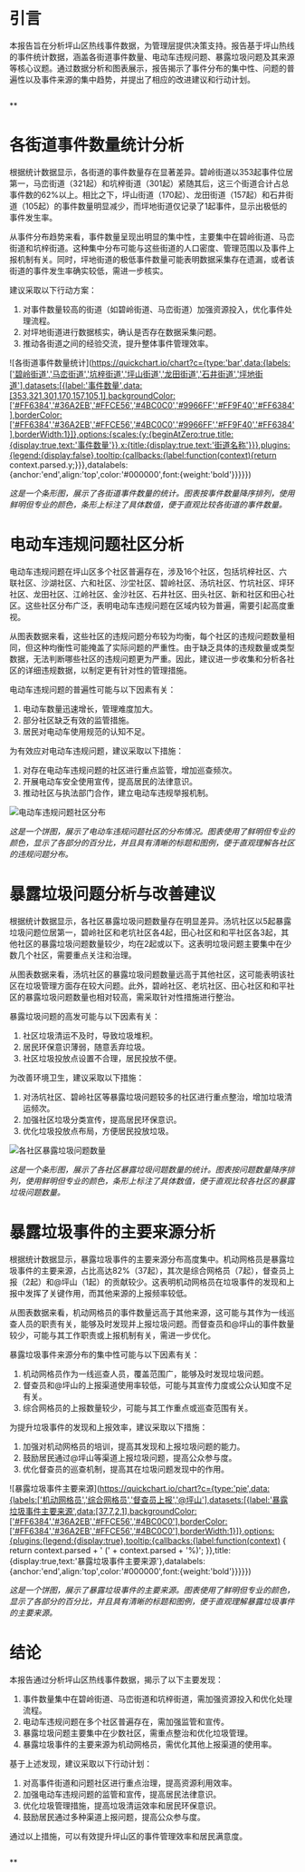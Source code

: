 # 引言

本报告旨在分析坪山区热线事件数据，为管理层提供决策支持。报告基于坪山热线的事件统计数据，涵盖各街道事件数量、电动车违规问题、暴露垃圾问题及其来源等核心议题。通过数据分析和图表展示，报告揭示了事件分布的集中性、问题的普遍性以及事件来源的集中趋势，并提出了相应的改进建议和行动计划。

![]()

**

# 各街道事件数量统计分析

根据统计数据显示，各街道的事件数量存在显著差异。碧岭街道以353起事件位居第一，马峦街道（321起）和坑梓街道（301起）紧随其后，这三个街道合计占总事件数的62%以上。相比之下，坪山街道（170起）、龙田街道（157起）和石井街道（105起）的事件数量明显减少，而坪地街道仅记录了1起事件，显示出极低的事件发生率。

从事件分布趋势来看，事件数量呈现出明显的集中性，主要集中在碧岭街道、马峦街道和坑梓街道。这种集中分布可能与这些街道的人口密度、管理范围以及事件上报机制有关。同时，坪地街道的极低事件数量可能表明数据采集存在遗漏，或者该街道的事件发生率确实较低，需进一步核实。

建议采取以下行动方案：
1. 对事件数量较高的街道（如碧岭街道、马峦街道）加强资源投入，优化事件处理流程。
2. 对坪地街道进行数据核实，确认是否存在数据采集问题。
3. 推动各街道之间的经验交流，提升整体事件管理效率。

![各街道事件数量统计](https://quickchart.io/chart?c={type:'bar',data:{labels:['碧岭街道','马峦街道','坑梓街道','坪山街道','龙田街道','石井街道','坪地街道'],datasets:[{label:'事件数量',data:[353,321,301,170,157,105,1],backgroundColor:['#FF6384','#36A2EB','#FFCE56','#4BC0C0','#9966FF','#FF9F40','#FF6384'],borderColor:['#FF6384','#36A2EB','#FFCE56','#4BC0C0','#9966FF','#FF9F40','#FF6384'],borderWidth:1}]},options:{scales:{y:{beginAtZero:true,title:{display:true,text:'事件数量'}},x:{title:{display:true,text:'街道名称'}}},plugins:{legend:{display:false},tooltip:{callbacks:{label:function(context){return context.parsed.y;}}},datalabels:{anchor:'end',align:'top',color:'#000000',font:{weight:'bold'}}}}})

*这是一个条形图，展示了各街道事件数量的统计。图表按事件数量降序排列，使用鲜明但专业的颜色，条形上标注了具体数值，便于直观比较各街道的事件数量。*

# 电动车违规问题社区分析

电动车违规问题在坪山区多个社区普遍存在，涉及16个社区，包括坑梓社区、六联社区、沙湖社区、六和社区、沙坣社区、碧岭社区、汤坑社区、竹坑社区、坪环社区、龙田社区、江岭社区、金沙社区、石井社区、田头社区、新和社区和田心社区。这些社区分布广泛，表明电动车违规问题在区域内较为普遍，需要引起高度重视。

从图表数据来看，这些社区的违规问题分布较为均衡，每个社区的违规问题数量相同，但这种均衡性可能掩盖了实际问题的严重性。由于缺乏具体的违规数量或类型数据，无法判断哪些社区的违规问题更为严重。因此，建议进一步收集和分析各社区的详细违规数据，以制定更有针对性的管理措施。

电动车违规问题的普遍性可能与以下因素有关：
1. 电动车数量迅速增长，管理难度加大。
2. 部分社区缺乏有效的监管措施。
3. 居民对电动车使用规范的认知不足。

为有效应对电动车违规问题，建议采取以下措施：
1. 对存在电动车违规问题的社区进行重点监管，增加巡查频次。
2. 开展电动车安全使用宣传，提高居民的法律意识。
3. 推动社区与执法部门合作，建立电动车违规举报机制。

![电动车违规问题社区分布](https://quickchart.io/chart?c=%7B%22type%22%3A%22pie%22%2C%22data%22%3A%7B%22labels%22%3A%5B%22%E5%9D%91%E6%A2%93%E7%A4%BE%E5%8C%BA%22%2C%22%E5%85%AD%E8%81%94%E7%A4%BE%E5%8C%BA%22%2C%22%E6%B2%99%E6%B9%96%E7%A4%BE%E5%8C%BA%22%2C%22%E5%85%AD%E5%92%8C%E7%A4%BE%E5%8C%BA%22%2C%22%E6%B2%99%E5%9D%A3%E7%A4%BE%E5%8C%BA%22%2C%22%E7%A2%A7%E5%B2%AD%E7%A4%BE%E5%8C%BA%22%2C%22%E6%B1%A4%E5%9D%91%E7%A4%BE%E5%8C%BA%22%2C%22%E7%AB%B9%E5%9D%91%E7%A4%BE%E5%8C%BA%22%2C%22%E5%9D%AA%E7%8E%AF%E7%A4%BE%E5%8C%BA%22%2C%22%E9%BE%99%E7%94%B0%E7%A4%BE%E5%8C%BA%22%2C%22%E6%B1%9F%E5%B2%AD%E7%A4%BE%E5%8C%BA%22%2C%22%E9%87%91%E6%B2%99%E7%A4%BE%E5%8C%BA%22%2C%22%E7%9F%B3%E4%BA%95%E7%A4%BE%E5%8C%BA%22%2C%22%E7%94%B0%E5%A4%B4%E7%A4%BE%E5%8C%BA%22%2C%22%E6%96%B0%E5%92%8C%E7%A4%BE%E5%8C%BA%22%2C%22%E7%94%B0%E5%BF%83%E7%A4%BE%E5%8C%BA%22%5D%2C%22datasets%22%3A%5B%7B%22label%22%3A%22%E7%94%B5%E5%8A%A8%E8%BD%A6%E8%BF%9D%E8%A7%84%E9%97%AE%E9%A2%98%E7%A4%BE%E5%8C%BA%E5%88%86%E5%B8%83%22%2C%22data%22%3A%5B1%2C1%2C1%2C1%2C1%2C1%2C1%2C1%2C1%2C1%2C1%2C1%2C1%2C1%2C1%2C1%5D%2C%22backgroundColor%22%3A%5B%22%23FF6384%22%2C%22%2336A2EB%22%2C%22%23FFCE56%22%2C%22%234BC0C0%22%2C%22%239966FF%22%2C%22%23FF9F40%22%2C%22%23FF6384%22%2C%22%2336A2EB%22%2C%22%23FFCE56%22%2C%22%234BC0C0%22%2C%22%239966FF%22%2C%22%23FF9F40%22%2C%22%23FF6384%22%2C%22%2336A2EB%22%2C%22%23FFCE56%22%2C%22%234BC0C0%22%5D%2C%22borderColor%22%3A%5B%22%23FF6384%22%2C%22%2336A2EB%22%2C%22%23FFCE56%22%2C%22%234BC0C0%22%2C%22%239966FF%22%2C%22%23FF9F40%22%2C%22%23FF6384%22%2C%22%2336A2EB%22%2C%22%23FFCE56%22%2C%22%234BC0C0%22%2C%22%239966FF%22%2C%22%23FF9F40%22%2C%22%23FF6384%22%2C%22%2336A2EB%22%2C%22%23FFCE56%22%2C%22%234BC0C0%22%5D%7D%5D%7D%2C%22options%22%3A%7B%22plugins%22%3A%7B%22legend%22%3A%7B%22display%22%3Atrue%7D%2C%22tooltip%22%3A%7B%22callbacks%22%3A%7B%22label%22%3A%22function(context)%20%7B%20return%20context.parsed%20%2B%20'%20('%20%2B%20context.parsed%20%2B%20'%25)'%3B%20%7D%22%7D%2C%22title%22%3A%7B%22display%22%3Atrue%2C%22text%22%3A%22%E7%94%B5%E5%8A%A8%E8%BD%A6%E8%BF%9D%E8%A7%84%E9%97%AE%E9%A2%98%E7%A4%BE%E5%8C%BA%E5%88%86%E5%B8%83%22%7D%2C%22datalabels%22%3A%7B%22anchor%22%3A%22end%22%2C%22align%22%3A%22top%22%2C%22color%22%3A%22%23000000%22%2C%22font%22%3A%7B%22weight%22%3A%22bold%22%7D%7D%7D%7D%2C%22title%22%3A%7B%22display%22%3Atrue%2C%22text%22%3A%22%E7%94%B5%E5%8A%A8%E8%BD%A6%E8%BF%9D%E8%A7%84%E9%97%AE%E9%A2%98%E7%A4%BE%E5%8C%BA%E5%88%86%E5%B8%83%22%7D%7D%7D)

*这是一个饼图，展示了电动车违规问题社区的分布情况。图表使用了鲜明但专业的颜色，显示了各部分的百分比，并且具有清晰的标题和图例，便于直观理解各社区的违规问题分布。*

# 暴露垃圾问题分析与改善建议

根据统计数据显示，各社区暴露垃圾问题数量存在明显差异。汤坑社区以5起暴露垃圾问题位居第一，碧岭社区和老坑社区各4起，田心社区和和平社区各3起，其他社区的暴露垃圾问题数量较少，均在2起或以下。这表明垃圾问题主要集中在少数几个社区，需要重点关注和治理。

从图表数据来看，汤坑社区的暴露垃圾问题数量远高于其他社区，这可能表明该社区在垃圾管理方面存在较大问题。此外，碧岭社区、老坑社区、田心社区和和平社区的暴露垃圾问题数量也相对较高，需采取针对性措施进行整治。

暴露垃圾问题的高发可能与以下因素有关：
1. 社区垃圾清运不及时，导致垃圾堆积。
2. 居民环保意识薄弱，随意丢弃垃圾。
3. 社区垃圾投放点设置不合理，居民投放不便。

为改善环境卫生，建议采取以下措施：
1. 对汤坑社区、碧岭社区等暴露垃圾问题较多的社区进行重点整治，增加垃圾清运频次。
2. 加强社区垃圾分类宣传，提高居民环保意识。
3. 优化垃圾投放点布局，方便居民投放垃圾。

![各社区暴露垃圾问题数量](https://quickchart.io/chart?c=%7B%22type%22%3A%22bar%22%2C%22data%22%3A%7B%22labels%22%3A%5B%22%E6%B1%A4%E5%9D%91%E7%A4%BE%E5%8C%BA%22%2C%22%E8%80%81%E5%9D%91%E7%A4%BE%E5%8C%BA%22%2C%22%E7%A2%A7%E5%B2%AD%E7%A4%BE%E5%8C%BA%22%2C%22%E5%92%8C%E5%B9%B3%E7%A4%BE%E5%8C%BA%22%2C%22%E7%94%B0%E5%BF%83%E7%A4%BE%E5%8C%BA%22%2C%22%E5%9D%AA%E7%8E%AF%E7%A4%BE%E5%8C%BA%22%2C%22%E5%9D%AA%E5%B1%B1%E7%A4%BE%E5%8C%BA%22%2C%22%E5%8D%97%E5%B8%83%E7%A4%BE%E5%8C%BA%22%2C%22%E5%85%AD%E5%92%8C%E7%A4%BE%E5%8C%BA%22%2C%22%E6%B1%9F%E5%B2%AD%E7%A4%BE%E5%8C%BA%22%5D%2C%22datasets%22%3A%5B%7B%22label%22%3A%22%E6%9A%B4%E9%9C%B2%E5%9E%83%E5%9C%BE%E9%97%AE%E9%A2%98%E6%95%B0%E9%87%8F%22%2C%22data%22%3A%5B5%2C4%2C4%2C3%2C3%2C2%2C2%2C2%2C1%2C1%5D%2C%22backgroundColor%22%3A%5B%22%23FF6384%22%2C%22%2336A2EB%22%2C%22%23FFCE56%22%2C%22%234BC0C0%22%2C%22%239966FF%22%2C%22%23FF9F40%22%2C%22%23FF6384%22%2C%22%2336A2EB%22%2C%22%23FFCE56%22%2C%22%234BC0C0%22%5D%2C%22borderColor%22%3A%5B%22%23FF6384%22%2C%22%2336A2EB%22%2C%22%23FFCE56%22%2C%22%234BC0C0%22%2C%22%239966FF%22%2C%22%23FF9F40%22%2C%22%23FF6384%22%2C%22%2336A2EB%22%2C%22%23FFCE56%22%2C%22%234BC0C0%22%5D%7D%5D%7D%2C%22options%22%3A%7B%22scales%22%3A%7B%22y%22%3A%7B%22beginAtZero%22%3Atrue%2C%22title%22%3A%7B%22display%22%3Atrue%2C%22text%22%3A%22%E9%97%AE%E9%A2%98%E6%95%B0%E9%87%8F%22%7D%7D%2C%22x%22%3A%7B%22title%22%3A%7B%22display%22%3Atrue%2C%22text%22%3A%22%E7%A4%BE%E5%8C%BA%E5%90%8D%E7%A7%B0%22%7D%7D%7D%2C%22plugins%22%3A%7B%22legend%22%3A%7B%22display%22%3Afalse%7D%2C%22tooltip%22%3A%7B%22callbacks%22%3A%7B%22label%22%3A%22function(context)%20%7B%20return%20context.parsed.y%3B%20%7D%22%7D%7D%2C%22datalabels%22%3A%7B%22anchor%22%3A%22end%22%2C%22align%22%3A%22top%22%2C%22color%22%3A%22%23000000%22%2C%22font%22%3A%7B%22weight%22%3A%22bold%22%7D%7D%7D%2C%22title%22%3A%7B%22display%22%3Atrue%2C%22text%22%3A%22%E5%90%84%E7%A4%BE%E5%8C%BA%E6%9A%B4%E9%9C%B2%E5%9E%83%E5%9C%BE%E9%97%AE%E9%A2%98%E6%95%B0%E9%87%8F%22%7D%7D%7D)

*这是一个条形图，展示了各社区暴露垃圾问题数量的统计。图表按问题数量降序排列，使用鲜明但专业的颜色，条形上标注了具体数值，便于直观比较各社区的暴露垃圾问题数量。*

# 暴露垃圾事件的主要来源分析

根据统计数据显示，暴露垃圾事件的主要来源分布高度集中。机动网格员是暴露垃圾事件的主要来源，占比高达82%（37起），其次是综合网格员（7起），督查员上报（2起）和@坪山（1起）的贡献较少。这表明机动网格员在垃圾事件的发现和上报中发挥了关键作用，而其他来源的上报频率较低。

从图表数据来看，机动网格员的事件数量远高于其他来源，这可能与其作为一线巡查人员的职责有关，能够及时发现并上报垃圾问题。而督查员和@坪山的事件数量较少，可能与其工作职责或上报机制有关，需进一步优化。

暴露垃圾事件来源分布的集中性可能与以下因素有关：
1. 机动网格员作为一线巡查人员，覆盖范围广，能够及时发现垃圾问题。
2. 督查员和@坪山的上报渠道使用率较低，可能与其宣传力度或公众认知度不足有关。
3. 综合网格员的上报数量较少，可能与其工作重点或巡查范围有关。

为提升垃圾事件的发现和上报效率，建议采取以下措施：
1. 加强对机动网格员的培训，提高其发现和上报垃圾问题的能力。
2. 鼓励居民通过@坪山等渠道上报垃圾问题，提高公众参与度。
3. 优化督查员的巡查机制，提高其在垃圾问题发现中的作用。

![暴露垃圾事件主要来源](https://quickchart.io/chart?c={type:'pie',data:{labels:['机动网格员','综合网格员','督查员上报','@坪山'],datasets:[{label:'暴露垃圾事件主要来源',data:[37,7,2,1],backgroundColor:['#FF6384','#36A2EB','#FFCE56','#4BC0C0'],borderColor:['#FF6384','#36A2EB','#FFCE56','#4BC0C0'],borderWidth:1}]},options:{plugins:{legend:{display:true},tooltip:{callbacks:{label:function(context) { return context.parsed + ' (' + context.parsed + '%)'; }},title:{display:true,text:'暴露垃圾事件主要来源'},datalabels:{anchor:'end',align:'top',color:'#000000',font:{weight:'bold'}}}}})

*这是一个饼图，展示了暴露垃圾事件的主要来源。图表使用了鲜明但专业的颜色，显示了各部分的百分比，并且具有清晰的标题和图例，便于直观理解暴露垃圾事件的主要来源。*

# 结论

本报告通过分析坪山区热线事件数据，揭示了以下主要发现：
1. 事件数量集中在碧岭街道、马峦街道和坑梓街道，需加强资源投入和优化处理流程。
2. 电动车违规问题在多个社区普遍存在，需加强监管和宣传。
3. 暴露垃圾问题主要集中在少数社区，需重点整治和优化垃圾管理。
4. 暴露垃圾事件的主要来源为机动网格员，需优化其他上报渠道的使用率。

基于上述发现，建议采取以下行动计划：
1. 对高事件街道和问题社区进行重点治理，提高资源利用效率。
2. 加强电动车违规问题的监管和宣传，提高居民法律意识。
3. 优化垃圾管理措施，提高垃圾清运效率和居民环保意识。
4. 鼓励居民通过多种渠道上报问题，提高公众参与度。

通过以上措施，可以有效提升坪山区的事件管理效率和居民满意度。

![]()

**

